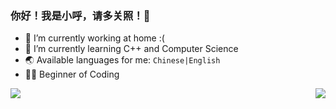 ### 你好！我是小呼，请多关照！🐺

- 🔭 I’m currently working at home :(
- 🌱 I’m currently learning C++ and Computer Science
- 🌏 Available languages for me: `Chinese|English`
- 🐱‍💻 Beginner of Coding


<img align="left" src="https://github-readme-stats.vercel.app/api?username=DaDel7924&locale=cn&show_icons=true&theme=radical" />
<img align="right" src="https://github-readme-stats.vercel.app/api/top-langs/?username=DaDel7924&show_icons=true&layout=compact" />
